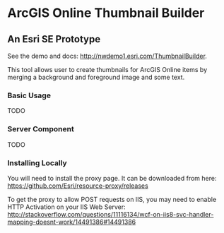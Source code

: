 # ArcGIS Online Thumbnail Builder
## An Esri SE Prototype

See the demo and docs: http://nwdemo1.esri.com/ThumbnailBuilder.

This tool allows user to create thumbnails for ArcGIS Online items by merging a background and foreground image and some text.

### Basic Usage

TODO

### Server Component

TODO

### Installing Locally

You will need to install the proxy page.  It can be downloaded from here: https://github.com/Esri/resource-proxy/releases

To get the proxy to allow POST requests on IIS, you may need to enable HTTP Activation on your IIS Web Server:
http://stackoverflow.com/questions/11116134/wcf-on-iis8-svc-handler-mapping-doesnt-work/14491386#14491386
